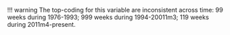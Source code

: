 !!! warning
    The top-coding for this variable are inconsistent across time: 99 weeks during 1976-1993; 999 weeks during 1994-20011m3; 119 weeks during 2011m4-present.
